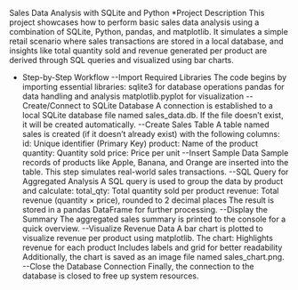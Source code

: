 Sales Data Analysis with SQLite and Python
*Project Description
This project showcases how to perform basic sales data analysis using a combination of SQLite, Python, pandas, and matplotlib. It simulates a simple retail scenario where sales transactions are stored in a local database, and insights like total quantity sold and revenue generated per product are derived through SQL queries and visualized using bar charts.
* Step-by-Step Workflow
  --Import Required Libraries
    The code begins by importing essential libraries:
    sqlite3 for database operations
    pandas for data handling and analysis
    matplotlib.pyplot for visualization
 --Create/Connect to SQLite Database
   A connection is established to a local SQLite database file named sales_data.db. If the file doesn’t exist, it will be created automatically.
 --Create Sales Table
   A table named sales is created (if it doesn’t already exist) with the following columns:
   id: Unique identifier (Primary Key)
   product: Name of the product
   quantity: Quantity sold
   price: Price per unit
--Insert Sample Data
  Sample records of products like Apple, Banana, and Orange are inserted into the table. This step simulates real-world sales transactions.
--SQL Query for Aggregated Analysis
  A SQL query is used to group the data by product and calculate:
  total_qty: Total quantity sold per product
  revenue: Total revenue (quantity × price), rounded to 2 decimal places
  The result is stored in a pandas DataFrame for further processing.
--Display the Summary
  The aggregated sales summary is printed to the console for a quick overview.
--Visualize Revenue Data
  A bar chart is plotted to visualize revenue per product using matplotlib. The chart:
  Highlights revenue for each product
  Includes labels and grid for better readability
  Additionally, the chart is saved as an image file named sales_chart.png.
--Close the Database Connection
  Finally, the connection to the database is closed to free up system resources.


